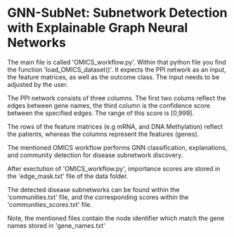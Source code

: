 # GNN-SubNet: Subnetwork Detection with Explainable Graph Neural Networks

The main file is called 'OMICS_workflow.py'.
Within that python file you find the function 'load_OMICS_dataset()'. 
It expects the PPI network as an input, the feature matrices, as well as the outcome class. The input needs to be adjusted by the user.

The PPI network consists of three columns.
The first two colums reflect the edges between gene names, the third column is the confidence score between the specified edges. The range of this score is [0,999].

The rows of the feature matrices (e.g mRNA, and DNA Methylation) reflect the patients, whereas the columns represent the features (genes). 

The mentioned OMICS workflow performs GNN classification, explanations, and community detection for disease subnetwork discovery. 

After exectution of 'OMICS_workflow.py', importance scores are stored in the 'edge_mask.txt' file of the data folder. 

The detected disease subnetworks can be found within the 'communities.txt' file, and the corresponding scores within the 'communities_scores.txt' file.

Note, the mentioned files contain the node identifier which match the gene names stored in 'gene_names.txt'

  

